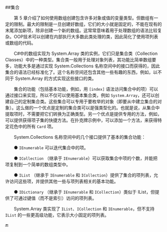 ##集合

&emsp;&emsp;第 5 章介绍了如何使用数组创建包含许多对象或值的变量类型。但数组有一定的限制。最大的限制是一旦创建好数组，它们的大小就是固定的，不能在现有的末尾添加新项，除非创建一个新的数组。这常常意味着用于处理数组的语法比较复杂。OOP技术可以创建在内部执行大多数此类处理的类，因此简化了使用项列表或数组的代码。

&emsp;&emsp;C#中的数组实现为 System.Array 类的实例，它们只是集合类（Collection Classes）中的一种类型。集合类一般用于处理对象列表，其功能比简单数组要多，功能大多是通过实现 System.Collections 名称空间中的接口而获得的，因此集合的语法已经标准化了。这个名称空间还包含其他一些有趣的东西，例如，以不同于 System.Array 的方式实现这些接口的类。

&emsp;&emsp;集合的功能（包括基本功能，例如，用 `[index]` 语法访问集合中的项）可以通过接口来实现，所以不仅可以使用基本集合类，例如 `System.Array`，还可以创建自己的定制集合类。这些集合可以专用于要枚举的对象（即要从中建立集合的对象）。这么做的一个优点是定制的集合类可以是强类型化的。也就是说，从集合中提取项时，不需要把它们转换为正确类型。另一个优点是提供专用的方法，例如，可以提供获得项子集的快捷方法。在扑克牌示例中，可以添加一个方法，来获得特定花色中的所有 `Card` 项。

&emsp;&emsp;System.Collections 名称空间中的几个接口提供了基本的集合功能：

&emsp;&emsp;● `IEnumerable` 可以迭代集合中的项。

&emsp;&emsp;● `ICollection` （继承于 `IEnumerable`）可以获取集合中项的个数，并能把项复制到一个简单的数组类型中。

&emsp;&emsp;● `IList` （继承于 `IEnumerable` 和 `ICollection`）提供了集合的项列表，允许访问这些项，并提供其他一些与项列表相关的基本功能。

&emsp;&emsp;● `IDictionary` （继承于 `IEnumerable` 和 `ICollection`）类似于 IList，但提供了可通过键值（而不是索引）访问的项列表。

&emsp;&emsp;System.Array 类实现了 `IList`、`ICollection` 和 `IEnumerable`，但不支持 `IList` 的一些更高级功能，它表示大小固定的项列表。




































🔚
